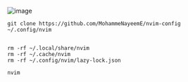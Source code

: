 ![image](https://github.com/user-attachments/assets/94af396c-f977-4d31-bd91-9ab3451353e0)

```
git clone https://github.com/MohammeNayeemE/nvim-config  ~/.config/nvim


rm -rf ~/.local/share/nvim
rm -rf ~/.cache/nvim
rm -rf ~/.config/nvim/lazy-lock.json

nvim

```

